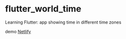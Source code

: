 # flutter_world_time

Learning Flutter: app showing time in different time zones

demo [Netlify](flutter-world-time.netlify.app)
